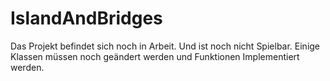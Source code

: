 # IslandAndBridges

Das Projekt befindet sich noch in Arbeit. Und ist noch nicht Spielbar. 
Einige Klassen müssen noch geändert werden und Funktionen Implementiert werden.
